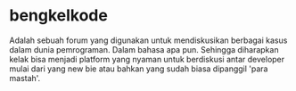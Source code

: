 bengkelkode
===========

Adalah sebuah forum yang digunakan untuk mendiskusikan berbagai kasus dalam dunia pemrograman. Dalam bahasa apa pun. Sehingga diharapkan kelak bisa menjadi platform yang nyaman untuk berdiskusi antar developer mulai dari yang new bie atau bahkan yang sudah biasa dipanggil 'para mastah'.
